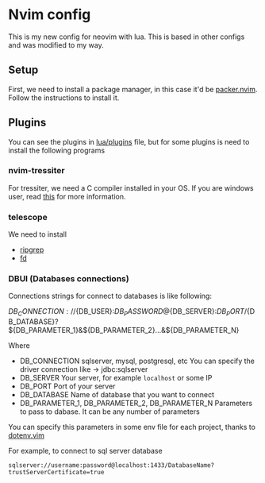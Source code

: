 # Nvim config

This is my new config for neovim with lua. This is based in other configs and was modified
to my way.

## Setup

First, we need to install a package manager, in this case it'd be
[packer.nvim](https://github.com/wbthomason/packer.nvim). Follow the instructions to install it.

## Plugins

You can see the plugins in [lua/plugins](./lua/plugins.lua) file, but for some plugins is need
to install the following programs

### nvim-tressiter

For tressiter, we need a C compiler installed in your OS. If you are windows user, read [this](https://github.com/nvim-treesitter/nvim-treesitter/wiki/Windows-support) for more information.

### telescope

We need to install

- [ripgrep](https://github.com/BurntSushi/ripgrep)
- [fd](https://github.com/sharkdp/fd)


### DBUI (Databases connections)

Connections strings for connect to databases is like following:

${DB_CONNECTION}://${DB_USER}:${DB_PASSWORD}@${DB_SERVER}:${DB_PORT}/${DB_DATABASE}?${DB_PARAMETER_1}&${DB_PARAMETER_2}...&${DB_PARAMETER_N}

Where

- DB_CONNECTION
sqlserver, mysql, postgresql, etc
You can specify the driver connection like -> jdbc:sqlserver
- DB_SERVER
Your server, for example `localhost` or some IP
- DB_PORT
Port of your server
- DB_DATABASE
Name of database that you want to connect
- DB_PARAMETER_1, DB_PARAMETER_2, DB_PARAMETER_N
Parameters to pass to dabase. It can be any number of parameters

You can specify this parameters in some env file for each project, thanks
to [dotenv.vim](https://github.com/tpope/vim-dotenv)

For example, to connect to sql server database

`sqlserver://username:password@localhost:1433/DatabaseName?trustServerCertificate=true`
